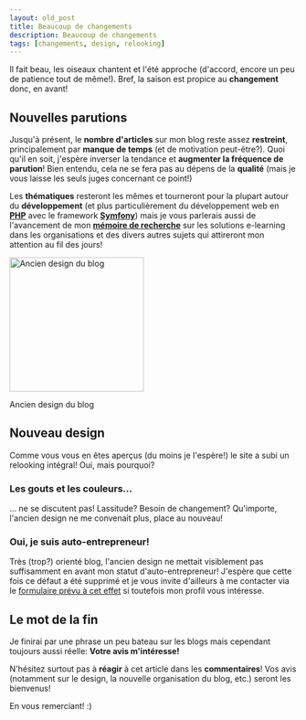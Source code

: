```yaml
---
layout: old_post
title: Beaucoup de changements
description: Beaucoup de changements
tags: [changements, design, relooking]
---
```


Il fait beau, les oiseaux chantent et l'été approche (d'accord, encore un peu de patience tout de même!). Bref, la saison est propice au **changement** donc, en avant!

## Nouvelles parutions

Jusqu'à présent, le **nombre d'articles** sur mon blog reste assez **restreint**, principalement par **manque de temps** (et de motivation peut-être?). Quoi qu'il en soit, j'espère inverser la tendance et **augmenter la fréquence de parution**! Bien entendu, cela ne se fera pas au dépens de la **qualité** (mais je vous laisse les seuls juges concernant ce point!)

Les **thématiques** resteront les mêmes et tourneront pour la plupart autour du **développement** (et plus particulièrement du développement web en **<a title="Tous les articles concernant PHP" href="http://www.odolbeau.fr/tag/php">PHP</a>** avec le framework **<a title="Tous les articles concernant Symfony" href="http://www.odolbeau.fr/tag/symfony">Symfony</a>**) mais je vous parlerais aussi de l'avancement de mon **<a title="Tous les articles relatifs à mon mémoire de recherche" href="http://www.odolbeau.fr/tag/memoire-de-recherche">mémoire de recherche</a>** sur les solutions e-learning dans les organisations et des divers autres sujets qui attireront mon attention au fil des jours!

<div class="img-container-medium alignright">
    <img title="Ancien design du blog" src="{{ 'images/posts/2010-05-19/ancien-design.png' | asset_url }}" alt="Ancien design du blog" width="235" height="235" />
    <p class="legend">
        Ancien design du blog
    </p>
</div>

## Nouveau design

Comme vous vous en êtes aperçus (du moins je l'espère!) le site a subi un relooking intégral! Oui, mais pourquoi?

### Les gouts et les couleurs...

... ne se discutent pas! Lassitude? Besoin de changement? Qu'importe, l'ancien design ne me convenait plus, place au nouveau!

### Oui, je suis auto-entrepreneur!

Très (trop?) orienté blog, l'ancien design ne mettait visiblement pas suffisamment en avant mon statut d'auto-entrepreneur! J'espère que cette fois ce défaut a été supprimé et je vous invite d'ailleurs à me contacter via le <a title="Contact" href="http://www.odolbeau.fr/contact">formulaire prévu à cet effet</a> si toutefois mon profil vous intéresse.

## Le mot de la fin

Je finirai par une phrase un peu bateau sur les blogs mais cependant toujours aussi réelle: **Votre avis m'intéresse!**

N'hésitez surtout pas à **réagir** à cet article dans les **commentaires**! Vos avis (notamment sur le design, la nouvelle organisation du blog, etc.) seront les bienvenus!

En vous remerciant! :)
